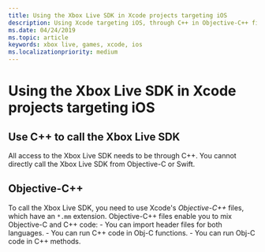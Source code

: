 ```yaml
---
title: Using the Xbox Live SDK in Xcode projects targeting iOS
description: Using Xcode targeting iOS, through C++ in Objective-C++ files.
ms.date: 04/24/2019
ms.topic: article
keywords: xbox live, games, xcode, ios
ms.localizationpriority: medium
---
```


# Using the Xbox Live SDK in Xcode projects targeting iOS


## Use C++ to call the Xbox Live SDK

All access to the Xbox Live SDK needs to be through C++. <!-- or through Objective-C++?  through C++ that is usually within Objective-C++ files?-->
You cannot directly call the Xbox Live SDK from Objective-C or Swift.


## Objective-C++

To call the Xbox Live SDK, <!-- the Xbox Services API?--> you need to use Xcode's _Objective-C++_ files, which have an `*.mm` extension.
  Objective-C++ files enable you to mix Objective-C and C++ code:
    - You can import header files for both languages.
    - You can run C++ code in Obj-C functions.
    - You can run Obj-C code in C++ methods.

